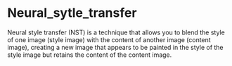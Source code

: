 # Neural_sytle_transfer
Neural style transfer (NST) is a technique that allows you to blend the style of one image (style image) with the content of another image (content image), creating a new image that appears to be painted in the style of the style image but retains the content of the content image.
